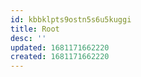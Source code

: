 ```yaml
---
id: kbbklpts9ostn5s6u5kuggi
title: Root
desc: ''
updated: 1681171662220
created: 1681171662220
---
```

